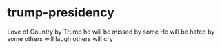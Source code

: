 # trump-presidency
Love of Country by Trump
he will be missed by some
He will be hated by some
others will laugh
others will cry
